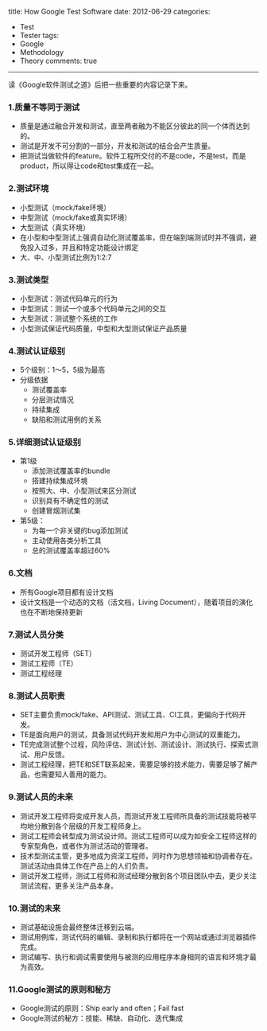title: How Google Test Software
date: 2012-06-29
categories:
- Test
- Tester
tags:
- Google
- Methodology
- Theory
comments: true
---
读《Google软件测试之道》后把一些重要的内容记录下来。

### 1.质量不等同于测试
* 质量是通过融合开发和测试，直至两者融为不能区分彼此的同一个体而达到的。
* 测试是开发不可分割的一部分，开发和测试的结合会产生质量。
* 把测试当做软件的feature。软件工程所交付的不是code，不是test，而是product，所以得让code和test集成在一起。

### 2.测试环境
* 小型测试（mock/fake环境）
* 中型测试（mock/fake或真实环境）
* 大型测试（真实环境）
* 在小型和中型测试上强调自动化测试覆盖率，但在端到端测试时并不强调，避免投入过多，并且和特定功能设计绑定
* 大、中、小型测试比例为1:2:7

### 3.测试类型
* 小型测试：测试代码单元的行为
* 中型测试：测试一个或多个代码单元之间的交互
* 大型测试：测试整个系统的工作
* 小型测试保证代码质量，中型和大型测试保证产品质量

### 4.测试认证级别
* 5个级别：1～5，5级为最高
* 分级依据
     - 测试覆盖率
     - 分层测试情况
     - 持续集成
     - 缺陷和测试用例的关系

### 5.详细测试认证级别
* 第1级
     - 添加测试覆盖率的bundle
     - 搭建持续集成环境
     - 按照大、中、小型测试来区分测试
     - 识别具有不确定性的测试
     - 创建冒烟测试集
* 第5级：
     - 为每一个非关键的bug添加测试
     - 主动使用各类分析工具
     - 总的测试覆盖率超过60%

### 6.文档
* 所有Google项目都有设计文档
* 设计文档是一个动态的文档（活文档，Living Document），随着项目的演化也在不断地保持更新

### 7.测试人员分类
* 测试开发工程师（SET）
* 测试工程师（TE）
* 测试工程经理

### 8.测试人员职责
* SET主要负责mock/fake、API测试、测试工具、CI工具，更偏向于代码开发。
* TE是面向用户的测试，具备测试代码开发和用户为中心测试的双重能力。 
* TE完成测试整个过程，风险评估、测试计划、测试设计、测试执行、探索式测试、用户反馈。 
* 测试工程经理，把TE和SET联系起来，需要足够的技术能力，需要足够了解产品，也需要知人善用的能力。

### 9.测试人员的未来
* 测试开发工程师将变成开发人员，而测试开发工程师所具备的测试技能将被平均地分散到各个层级的开发工程师身上。 
* 测试工程师会转型成为测试设计师。测试工程师可以成为如安全工程师这样的专家型角色，或者作为测试活动的管理者。 
* 技术型测试主管，更多地成为资深工程师，同时作为思想领袖和协调者存在。测试活动由具体工作在产品上的人们负责。 
* 测试开发工程师，测试工程师和测试经理分散到各个项目团队中去，更少关注测试流程，更多关注产品本身。

### 10.测试的未来
* 测试基础设施会最终整体迁移到云端。
* 测试用例库，测试代码的编辑、录制和执行都将在一个网站或通过浏览器插件完成。
* 测试编写、执行和调试需要使用与被测的应用程序本身相同的语言和环境才最为高效。 

### 11.Google测试的原则和秘方
* Google测试的原则：Ship early and often；Fail fast 
* Google测试的秘方：技能、稀缺、自动化、迭代集成